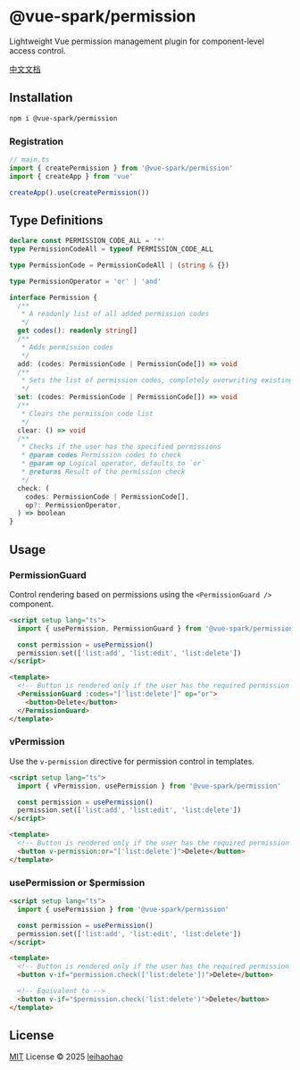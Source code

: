 # @vue-spark/permission

Lightweight Vue permission management plugin for component-level access control.

[中文文档](https://github.com/vue-spark/permission/blob/main/README.zh-CN.md)

## Installation

```sh
npm i @vue-spark/permission
```

### Registration

```ts
// main.ts
import { createPermission } from '@vue-spark/permission'
import { createApp } from 'vue'

createApp().use(createPermission())
```

## Type Definitions

```ts
declare const PERMISSION_CODE_ALL = '*'
type PermissionCodeAll = typeof PERMISSION_CODE_ALL

type PermissionCode = PermissionCodeAll | (string & {})

type PermissionOperator = 'or' | 'and'

interface Permission {
  /**
   * A readonly list of all added permission codes
   */
  get codes(): readonly string[]
  /**
   * Adds permission codes
   */
  add: (codes: PermissionCode | PermissionCode[]) => void
  /**
   * Sets the list of permission codes, completely overwriting existing ones
   */
  set: (codes: PermissionCode | PermissionCode[]) => void
  /**
   * Clears the permission code list
   */
  clear: () => void
  /**
   * Checks if the user has the specified permissions
   * @param codes Permission codes to check
   * @param op Logical operator, defaults to `or`
   * @returns Result of the permission check
   */
  check: (
    codes: PermissionCode | PermissionCode[],
    op?: PermissionOperator,
  ) => boolean
}
```

## Usage

### PermissionGuard

Control rendering based on permissions using the `<PermissionGuard />` component.

```html
<script setup lang="ts">
  import { usePermission, PermissionGuard } from '@vue-spark/permission'

  const permission = usePermission()
  permission.set(['list:add', 'list:edit', 'list:delete'])
</script>

<template>
  <!-- Button is rendered only if the user has the required permission -->
  <PermissionGuard :codes="['list:delete']" op="or">
    <button>Delete</button>
  </PermissionGuard>
</template>
```

### vPermission

Use the `v-permission` directive for permission control in templates.

```html
<script setup lang="ts">
  import { vPermission, usePermission } from '@vue-spark/permission'

  const permission = usePermission()
  permission.set(['list:add', 'list:edit', 'list:delete'])
</script>

<template>
  <!-- Button is rendered only if the user has the required permission -->
  <button v-permission:or="['list:delete']">Delete</button>
</template>
```

### usePermission or $permission

```html
<script setup lang="ts">
  import { usePermission } from '@vue-spark/permission'

  const permission = usePermission()
  permission.set(['list:add', 'list:edit', 'list:delete'])
</script>

<template>
  <!-- Button is rendered only if the user has the required permission -->
  <button v-if="permission.check(['list:delete'])">Delete</button>

  <!-- Equivalent to -->
  <button v-if="$permission.check('list:delete')">Delete</button>
</template>
```

## License

[MIT](./LICENSE) License © 2025 [leihaohao](https://github.com/l246804)
